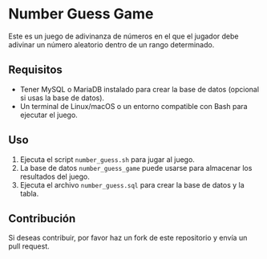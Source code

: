 # Number Guess Game

Este es un juego de adivinanza de números en el que el jugador debe adivinar un número aleatorio dentro de un rango determinado.

## Requisitos

- Tener MySQL o MariaDB instalado para crear la base de datos (opcional si usas la base de datos).
- Un terminal de Linux/macOS o un entorno compatible con Bash para ejecutar el juego.

## Uso

1. Ejecuta el script `number_guess.sh` para jugar al juego.
2. La base de datos `number_guess_game` puede usarse para almacenar los resultados del juego.
3. Ejecuta el archivo `number_guess.sql` para crear la base de datos y la tabla.

## Contribución

Si deseas contribuir, por favor haz un fork de este repositorio y envía un pull request.
